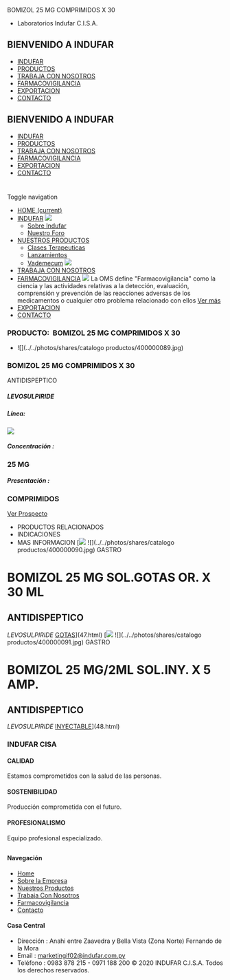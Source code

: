 BOMIZOL 25 MG COMPRIMIDOS X 30
- Laboratorios Indufar C.I.S.A.
## BIENVENIDO A INDUFAR
* [INDUFAR](46.html#)
* [PRODUCTOS](46.html#)
* [TRABAJA CON NOSOTROS](46.html#)
* [FARMACOVIGILANCIA](46.html#)
* [EXPORTACION](46.html#)
* [CONTACTO](46.html#)
## BIENVENIDO A INDUFAR
* [INDUFAR](../../index.html)
* [PRODUCTOS](../../productos.html)
* [TRABAJA CON NOSOTROS](../../trabaja_con_nosotros.html)
* [FARMACOVIGILANCIA](../../farmacovigilancia.html)
* [EXPORTACION](../../exportacion.html)
* [CONTACTO](../../contacto.html)
# 
Toggle navigation
* [HOME (current)](../../index.html)
* [INDUFAR](46.html#) 
  [![ ](../../photos/shares/Sistema/Menu/indufar_menul.jpg)](../../institucional.html)
  - [Sobre Indufar](../../institucional.html)
  - [Nuestro Foro](../../blog.html)
* [NUESTROS PRODUCTOS](46.html#) 
  - [Clases Terapeuticas](../clases_terapeuticas.html)
  - [Lanzamientos](../lanzamientos.html)
  - [Vademecum](../../productos.html)
  [![ ](../../photos/shares/Sistema/Menu/productos.png)](../../productos.html)
* [TRABAJA CON NOSOTROS](../../trabaja_con_nosotros.html)
* [FARMACOVIGILANCIA](46.html#) 
  [![ ](../../photos/shares/Sistema/Menu/TUBOS.png)](../../farmacovigilancia.html)
  La OMS define "Farmacovigilancia" como la ciencia y las actividades relativas a la detección, evaluación, comprensión y prevención de las reacciones adversas de los medicamentos o cualquier otro problema relacionado con ellos
  [Ver más](../../farmacovigilancia.html)
* [EXPORTACION](../../exportacion.html)
* [CONTACTO](../../contacto.html)
### PRODUCTO:  BOMIZOL 25 MG COMPRIMIDOS X 30
* ![](../../photos/shares/catalogo productos/400000089.jpg)
### **BOMIZOL 25 MG COMPRIMIDOS X 30**
ANTIDISPEPTICO
##### **LEVOSULPIRIDE**
##### **Línea:**
[![](../../photos/shares/Laboratorios/lab_medical.png)](../linea/2.html)
##### **Concentración :**
### 25 MG
##### **Presentación :**
### COMPRIMIDOS
[Ver Prospecto](https://www.indufar.com.py/files/shares/prospectos/400000089.pdf)
* PRODUCTOS RELACIONADOS
* INDICACIONES
* MAS INFORMACION
[![](../../photos/shares/Laboratorios/lab_medical.png)
![](../../photos/shares/catalogo productos/400000090.jpg)
GASTRO
# BOMIZOL 25 MG SOL.GOTAS OR. X 30 ML
## ANTIDISPEPTICO
*LEVOSULPIRIDE*
[GOTAS](46.html#)](47.html)
[![](../../photos/shares/Laboratorios/lab_medical.png)
![](../../photos/shares/catalogo productos/400000091.jpg)
GASTRO
# BOMIZOL 25 MG/2ML SOL.INY. X 5 AMP.
## ANTIDISPEPTICO
*LEVOSULPIRIDE*
[INYECTABLE](46.html#)](48.html)
### INDUFAR CISA
#### CALIDAD
Estamos comprometidos con la salud de las personas.
#### SOSTENIBILIDAD
Producción comprometida con el futuro.
#### PROFESIONALISMO
Equipo profesional especializado.
## 
#### Navegación
* [Home](../../index.html)
* [Sobre la Empresa](../../institucional.html)
* [Nuestros Productos](../../productos.html)
* [Trabaja Con Nosotros](../../trabaja_con_nosotros.html)
* [Farmacovigilancia](../../farmacovigilancia.html)
* [Contacto](../../contacto.html)
#### Casa Central
* Dirección : Anahi entre Zaavedra y Bella Vista (Zona Norte) Fernando de la Mora
* Email : [marketingif02@indufar.com.py](mailto:marketingif02@indufar.com.py)
* Teléfono : 0983 878 215 - 0971 188 200
© 2020 INDUFAR C.I.S.A. Todos los derechos reservados.